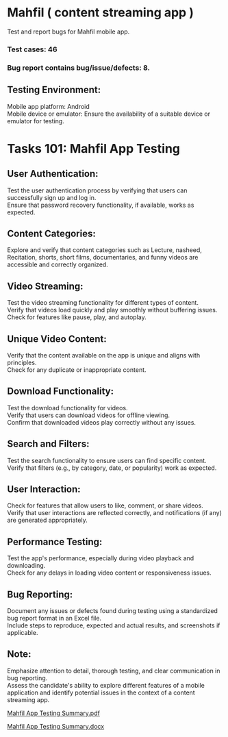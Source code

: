 # Mahfil ( content streaming app )
Test and report bugs for Mahfil mobile app.
### Test cases: 46<br/>
### Bug report contains bug/issue/defects: 8. <br/>

## Testing Environment:
Mobile app platform: Android <br/>
Mobile device or emulator: Ensure the availability of a suitable device or emulator for testing.<br/>

# Tasks 101: Mahfil App Testing
## User Authentication:<br/>
Test the user authentication process by verifying that users can successfully sign up and log in.<br/>
Ensure that password recovery functionality, if available, works as expected.<br/>
## Content Categories:<br/>
Explore and verify that content categories such as Lecture, nasheed, Recitation, shorts, short films, documentaries, and funny videos are accessible and correctly organized.<br/>
## Video Streaming:<br/>
Test the video streaming functionality for different types of content.<br/>
Verify that videos load quickly and play smoothly without buffering issues.<br/>
Check for features like pause, play, and autoplay.<br/>
## Unique Video Content:<br/>
Verify that the content available on the app is unique and aligns with principles.<br/>
Check for any duplicate or inappropriate content.<br/>
## Download Functionality:<br/>
Test the download functionality for videos.<br/>
Verify that users can download videos for offline viewing.<br/>
Confirm that downloaded videos play correctly without any issues.<br/>
## Search and Filters:<br/>
Test the search functionality to ensure users can find specific content.<br/>
Verify that filters (e.g., by category, date, or popularity) work as expected.<br/>

## User Interaction:<br/>
Check for features that allow users to like, comment, or share videos.<br/>
Verify that user interactions are reflected correctly, and notifications (if any) are generated appropriately.<br/>
## Performance Testing:<br/>
Test the app's performance, especially during video playback and downloading.<br/>
Check for any delays in loading video content or responsiveness issues.<br/>

## Bug Reporting:<br/>
Document any issues or defects found during testing using a standardized bug report format in an Excel file.<br/>
Include steps to reproduce, expected and actual results, and screenshots if applicable.<br/>

## Note:<br/>
Emphasize attention to detail, thorough testing, and clear communication in bug reporting.<br/>
Assess the candidate's ability to explore different features of a mobile application and identify potential issues in the context of a content streaming app.<br/>

[Mahfil App Testing Summary.pdf](https://github.com/user-attachments/files/15613150/Mahfil.App.Testing.Summary.pdf)

[Mahfil App Testing Summary.docx](https://github.com/user-attachments/files/15613162/Mahfil.App.Testing.Summary.docx)

